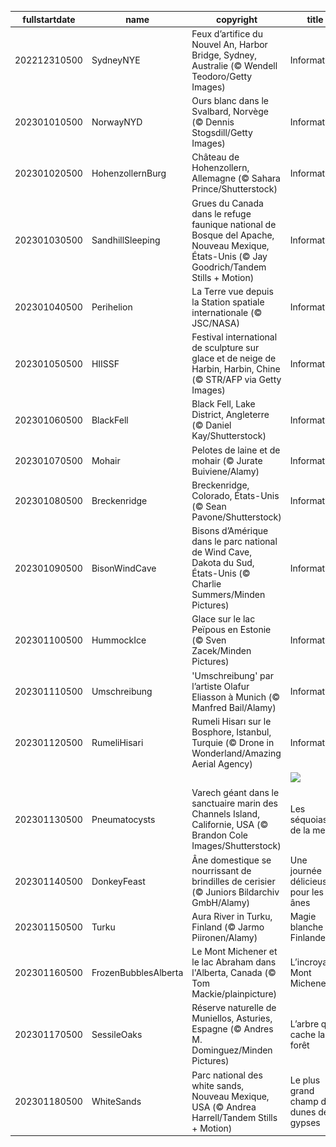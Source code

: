 |fullstartdate|name|copyright|title|image|
|--|--|--|--|--|
202212310500|SydneyNYE|Feux d’artifice du Nouvel An, Harbor Bridge, Sydney, Australie (© Wendell Teodoro/Getty Images)|Information|![](/fr-CA/2023/01/202212310500SydneyNYE.jpg)|
202301010500|NorwayNYD|Ours blanc dans le Svalbard, Norvège (© Dennis Stogsdill/Getty Images)|Information|![](/fr-CA/2023/01/202301010500NorwayNYD.jpg)|
202301020500|HohenzollernBurg|Château de Hohenzollern, Allemagne (© Sahara Prince/Shutterstock)|Information|![](/fr-CA/2023/01/202301020500HohenzollernBurg.jpg)|
202301030500|SandhillSleeping|Grues du Canada dans le refuge faunique national de Bosque del Apache, Nouveau Mexique, États-Unis (© Jay Goodrich/Tandem Stills + Motion)|Information|![](/fr-CA/2023/01/202301030500SandhillSleeping.jpg)|
202301040500|Perihelion|La Terre vue depuis la Station spatiale internationale (© JSC/NASA)|Information|![](/fr-CA/2023/01/202301040500Perihelion.jpg)|
202301050500|HIISSF|Festival international de sculpture sur glace et de neige de Harbin, Harbin, Chine (© STR/AFP via Getty Images)|Information|![](/fr-CA/2023/01/202301050500HIISSF.jpg)|
202301060500|BlackFell|Black Fell, Lake District, Angleterre (© Daniel Kay/Shutterstock)|Information|![](/fr-CA/2023/01/202301060500BlackFell.jpg)|
202301070500|Mohair|Pelotes de laine et de mohair (© Jurate Buiviene/Alamy)|Information|![](/fr-CA/2023/01/202301070500Mohair.jpg)|
202301080500|Breckenridge|Breckenridge, Colorado, États-Unis (© Sean Pavone/Shutterstock)|Information|![](/fr-CA/2023/01/202301080500Breckenridge.jpg)|
202301090500|BisonWindCave|Bisons d’Amérique dans le parc national de Wind Cave, Dakota du Sud, États-Unis (© Charlie Summers/Minden Pictures)|Information|![](/fr-CA/2023/01/202301090500BisonWindCave.jpg)|
202301100500|HummockIce|Glace sur le lac Peïpous en Estonie (© Sven Zacek/Minden Pictures)|Information|![](/fr-CA/2023/01/202301100500HummockIce.jpg)|
202301110500|Umschreibung|'Umschreibung' par l’artiste Olafur Eliasson à Munich (© Manfred Bail/Alamy)|Information|![](/fr-CA/2023/01/202301110500Umschreibung.jpg)|
202301120500|RumeliHisari|Rumeli Hisarı sur le Bosphore, Istanbul, Turquie (© Drone in Wonderland/Amazing Aerial Agency)|Information|![](/fr-CA/2023/01/202301120500RumeliHisari.jpg)|
||||![](/fr-CA/2023/01/.jpg)|
202301130500|Pneumatocysts|Varech géant dans le sanctuaire marin des Channels Island, Californie, USA (© Brandon Cole Images/Shutterstock)|Les séquoias de la mer|![](/fr-CA/2023/01/202301130500Pneumatocysts.jpg)|
202301140500|DonkeyFeast|Âne domestique se nourrissant de brindilles de cerisier (© Juniors Bildarchiv GmbH/Alamy)|Une journée délicieuse pour les ânes|![](/fr-CA/2023/01/202301140500DonkeyFeast.jpg)|
202301150500|Turku|Aura River in Turku, Finland (© Jarmo Piironen/Alamy)|Magie blanche en Finlande|![](/fr-CA/2023/01/202301150500Turku.jpg)|
202301160500|FrozenBubblesAlberta|Le Mont Michener et le lac Abraham dans l'Alberta, Canada (© Tom Mackie/plainpicture)|L’incroyable Mont Michener|![](/fr-CA/2023/01/202301160500FrozenBubblesAlberta.jpg)|
202301170500|SessileOaks|Réserve naturelle de Muniellos, Asturies, Espagne (© Andres M. Dominguez/Minden Pictures)|L’arbre qui cache la forêt|![](/fr-CA/2023/01/202301170500SessileOaks.jpg)|
202301180500|WhiteSands|Parc national des white sands, Nouveau Mexique, USA (© Andrea Harrell/Tandem Stills + Motion)|Le plus grand champ de dunes de gypses|![](/fr-CA/2023/01/202301180500WhiteSands.jpg)|

